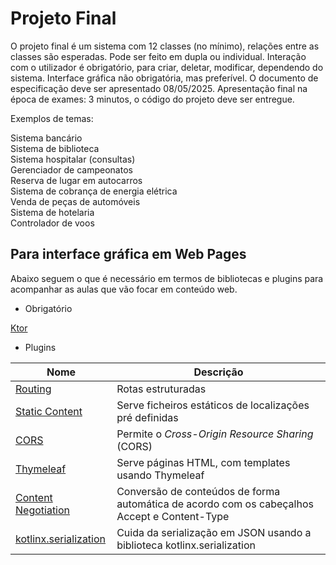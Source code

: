 # Projeto Final

O projeto final é um sistema com 12 classes (no mínimo), relações entre as classes são esperadas. Pode ser feito em dupla ou individual. Interação com o utilizador é obrigatório, para criar, deletar, modificar, dependendo do sistema. Interface gráfica não obrigatória, mas preferível. O documento de especificação deve ser apresentado 08/05/2025. Apresentação final na época de exames: 3 minutos, o código do projeto deve ser entregue.

Exemplos de temas:

Sistema bancário  
Sistema de biblioteca  
Sistema hospitalar (consultas)  
Gerenciador de campeonatos  
Reserva de lugar em autocarros  
Sistema de cobrança de energia elétrica  
Venda de peças de automóveis  
Sistema de hotelaria  
Controlador de voos  

## Para interface gráfica em Web Pages

Abaixo seguem o que é necessário em termos de bibliotecas e plugins para acompanhar as aulas que vão focar em conteúdo web.

* Obrigatório

[Ktor](https://start.ktor.io/p/routing)

* Plugins

| Nome                                                                   | Descrição                                                                        |
| ------------------------------------------------------------------------|------------------------------------------------------------------------------------ |
| [Routing](https://start.ktor.io/p/routing)                             | Rotas estruturadas                                                  |
| [Static Content](https://start.ktor.io/p/static-content)               | Serve ficheiros estáticos de localizações pré definidas                                         |
| [CORS](https://start.ktor.io/p/cors)                                   | Permite o _Cross-Origin Resource Sharing_ (CORS)                                       |
| [Thymeleaf](https://start.ktor.io/p/thymeleaf)                         | Serve páginas HTML, com templates usando Thymeleaf                                     |
| [Content Negotiation](https://start.ktor.io/p/content-negotiation)     | Conversão de conteúdos de forma automática de acordo com os cabeçalhos Accept e Content-Type |
| [kotlinx.serialization](https://start.ktor.io/p/kotlinx-serialization) | Cuida da serialização em JSON usando a biblioteca kotlinx.serialization                      |
